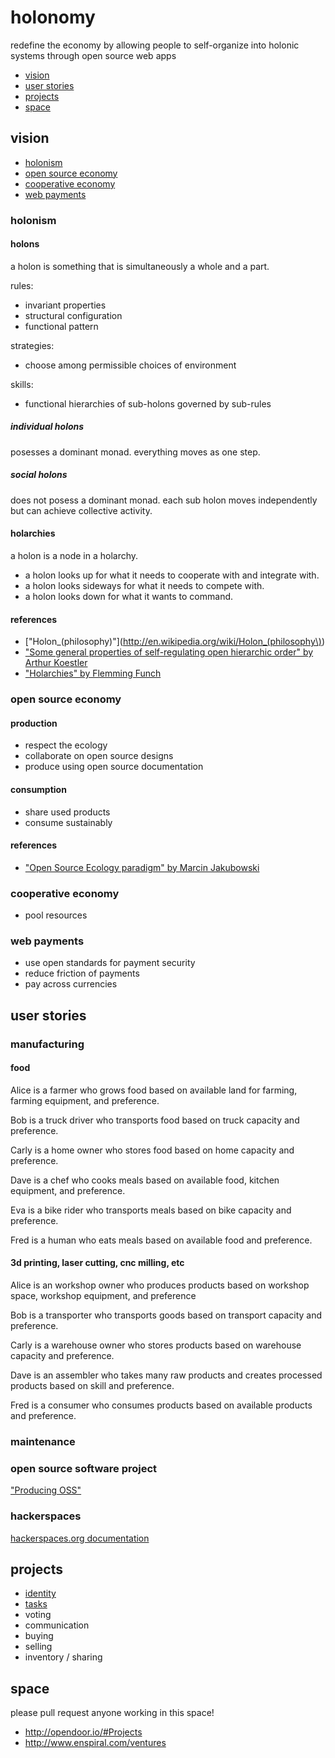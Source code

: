 # holonomy

redefine the economy by allowing people to self-organize into holonic systems through open source web apps

- [vision](#vision)
- [user stories](#user-stories)
- [projects](#projects)
- [space](#space)

## vision

- [holonism](#holonism)
- [open source economy](#open-source-economy)
- [cooperative economy](#cooperative-economy)
- [web payments](#web-payments)

### holonism

#### holons

a holon is something that is simultaneously a whole and a part.

rules:

- invariant properties
- structural configuration
- functional pattern

strategies:

- choose among permissible choices of environment

skills:

- functional hierarchies of sub-holons governed by sub-rules

##### individual holons

posesses a dominant monad. everything moves as one step.

##### social holons

does not posess a dominant monad. each sub holon moves independently but can achieve collective activity.

#### holarchies

a holon is a node in a holarchy.

- a holon looks up for what it needs to cooperate with and integrate with.
- a holon looks sideways for what it needs to compete with.
- a holon looks down for what it wants to command.

#### references

- ["Holon_(philosophy)"](http://en.wikipedia.org/wiki/Holon_(philosophy\))
- ["Some general properties of self-regulating open hierarchic order" by Arthur Koestler](http://www.panarchy.org/koestler/holon.1969.html)
- ["Holarchies" by Flemming Funch](http://http://www.worldtrans.org/essay/holarchies.html)

### open source economy

#### production

- respect the ecology
- collaborate on open source designs
- produce using open source documentation

#### consumption

- share used products
- consume sustainably

#### references

- ["Open Source Ecology paradigm" by Marcin Jakubowski](http://opensourceecology.org/wiki/Open_Source_Ecology_Paradigm)

### cooperative economy

- pool resources

### web payments

- use open standards for payment security
- reduce friction of payments
- pay across currencies

## user stories

### manufacturing

#### food

Alice is a farmer who grows food based on available land for farming, farming equipment, and preference.

Bob is a truck driver who transports food based on truck capacity and preference.

Carly is a home owner who stores food based on home capacity and preference.

Dave is a chef who cooks meals based on available food, kitchen equipment, and preference.

Eva is a bike rider who transports meals based on bike capacity and preference.

Fred is a human who eats meals based on available food and preference.

#### 3d printing, laser cutting, cnc milling, etc

Alice is an workshop owner who produces products based on workshop space, workshop equipment, and preference

Bob is a transporter who transports goods based on transport capacity and preference.

Carly is a warehouse owner who stores products based on warehouse capacity and preference.

Dave is an assembler who takes many raw products and creates processed products based on skill and preference.

Fred is a consumer who consumes products based on available products and preference.

### maintenance

### open source software project

["Producing OSS"](http://producingoss.com/)

### hackerspaces

[hackerspaces.org documentation](http://hackerspaces.org/wiki/Documentation)

## projects

- [identity](https://github.com/holonomy/id)
- [tasks](https://github.com/holonomy/tasks)
- voting
- communication
- buying
- selling
- inventory / sharing

## space

please pull request anyone working in this space!

- http://opendoor.io/#Projects
- http://www.enspiral.com/ventures
